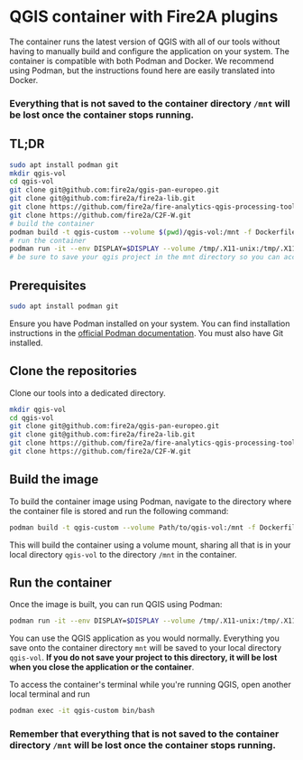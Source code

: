 # QGIS container with Fire2A plugins
The container runs the latest version of QGIS with all of our tools without having to manually build and configure the
application on your system. The container is compatible with both Podman and Docker. We recommend using Podman, but the
instructions found here are easily translated into Docker.
### Everything that is not saved to the container directory `/mnt` will be lost once the container stops running.
## TL;DR

```bash
sudo apt install podman git
mkdir qgis-vol
cd qgis-vol
git clone git@github.com:fire2a/qgis-pan-europeo.git
git clone git@github.com:fire2a/fire2a-lib.git
git clone https://github.com/fire2a/fire-analytics-qgis-processing-toolbox-plugin.git toolbox
git clone https://github.com/fire2a/C2F-W.git
# build the container
podman build -t qgis-custom --volume $(pwd)/qgis-vol:/mnt -f Dockerfile-qgis .
# run the container
podman run -it --env DISPLAY=$DISPLAY --volume /tmp/.X11-unix:/tmp/.X11-unix --volume ~/Documents/qgis-vol:/mnt --device /dev/dri --name pod-qgis qgis-custom
# be sure to save your qgis project in the mnt directory so you can access it later, otherwise it will be lost forever
```

## Prerequisites

```bash
sudo apt install podman git
```

Ensure you have Podman installed on your system. You can find installation instructions in the [official Podman documentation](https://podman.io/docs/installation).
You must also have Git installed.

## Clone the repositories

Clone our tools into a dedicated directory.
```bash
mkdir qgis-vol
cd qgis-vol
git clone git@github.com:fire2a/qgis-pan-europeo.git
git clone git@github.com:fire2a/fire2a-lib.git
git clone https://github.com/fire2a/fire-analytics-qgis-processing-toolbox-plugin.git toolbox
git clone https://github.com/fire2a/C2F-W.git
```

## Build the image

To build the container image using Podman, navigate to the directory where the container file is stored
and run the following command:

```bash
podman build -t qgis-custom --volume Path/to/qgis-vol:/mnt -f Dockerfile-qgis .
```

This will build the container using a volume mount, sharing all that is in your local directory `qgis-vol` to the
directory `/mnt` in the container.

## Run the container

Once the image is built, you can run QGIS using Podman:

```bash
podman run -it --env DISPLAY=$DISPLAY --volume /tmp/.X11-unix:/tmp/.X11-unix --volume ~/Path/to/qgis-vol:/mnt --device /dev/dri --name pod-qgis qgis-custom
```
You can use the QGIS application as you would normally. Everything you save onto the container directory `mnt` will
be saved to your local directory `qgis-vol`. **If you do not save your project to this directory, it will be lost when
you close the application or the container**.

To access the container's terminal while you're running QGIS, open another local terminal and run
```bash
podman exec -it qgis-custom bin/bash
```
### Remember that everything that is not saved to the container directory `/mnt` will be lost once the container stops running.
